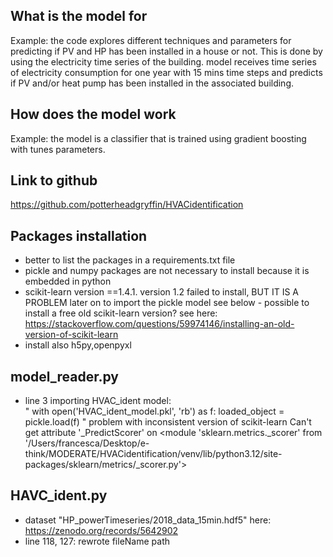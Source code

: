 ## What is the model for
Example: the code explores different techniques and parameters for predicting if PV and HP has been installed in a house or not. This is done by using the electricity time series of the building. model receives time series of electricity consumption for one year with 15 mins time steps and predicts if PV and/or heat pump has been installed in the associated building.

## How does the model work
Example: the model is a classifier that is trained using gradient boosting with tunes parameters.

## Link to github
https://github.com/potterheadgryffin/HVACidentification


## Packages installation
* better to list the packages in a requirements.txt file 
* pickle and numpy packages are not necessary to install  because it is embedded in python
* scikit-learn version ==1.4.1. version 1.2 failed to install, BUT IT IS A PROBLEM later on to import the pickle model see below - possible to install a free old scikit-learn version? see here: https://stackoverflow.com/questions/59974146/installing-an-old-version-of-scikit-learn
* install also h5py,openpyxl

## model_reader.py
- line 3 importing HVAC_ident model:  
"
with open('HVAC_ident_model.pkl', 'rb') as f:
    loaded_object = pickle.load(f)
"
problem with inconsistent version of scikit-learn
Can't get attribute '_PredictScorer' on <module 'sklearn.metrics._scorer' from '/Users/francesca/Desktop/e-think/MODERATE/HVACidentification/venv/lib/python3.12/site-packages/sklearn/metrics/_scorer.py'>


## HAVC_ident.py
* dataset "HP_powerTimeseries/2018_data_15min.hdf5" here: https://zenodo.org/records/5642902
* line 118, 127: rewrote fileName path 
